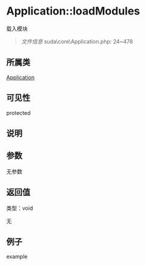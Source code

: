 # Application::loadModules

载入模块

> *文件信息* suda\core\Application.php: 24~478

## 所属类 

[Application](../Application.md)

## 可见性

 protected 

## 说明




## 参数


无参数


## 返回值

类型：void

无



## 例子

example